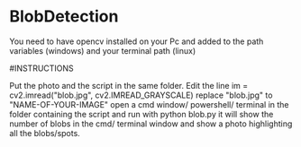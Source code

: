 # BlobDetection

You need to have opencv installed on your Pc and added to the path variables (windows) and your terminal path (linux)

#INSTRUCTIONS 

Put the photo and the script in the same folder. 
Edit the line im = cv2.imread("blob.jpg", cv2.IMREAD_GRAYSCALE)
  replace "blob.jpg" to "NAME-OF-YOUR-IMAGE"
open a cmd window/ powershell/ terminal in the folder containing the script and run with
  python blob.py
it will show the number of blobs in the cmd/ terminal window and show a photo highlighting all the blobs/spots.
